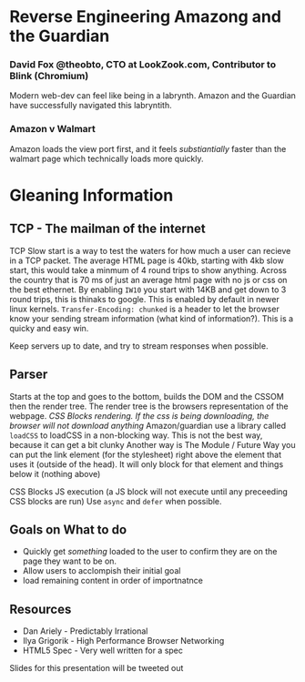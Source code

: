 # Reverse Engineering Amazong and the Guardian
### David Fox @theobto, CTO at LookZook.com, Contributor to Blink (Chromium)

Modern web-dev can feel like being in a labrynth. Amazon and the Guardian have successfully navigated this labryntith.

### Amazon v Walmart
Amazon loads the view port first, and it feels *substiantially* faster than the walmart page which technically loads more quickly.

# Gleaning Information

## TCP - The mailman of the internet
TCP Slow start is a way to test the waters for how much a user can recieve in a TCP packet. 
The average HTML page is 40kb, starting with 4kb slow start, this would take a minmum of 4 round trips to show anything. Across the country that is 70 ms of just an average html page with no js or css on the best ethernet.
By enabling `IW10` you start with 14KB and get down to 3 round trips, this is thinaks to google. This is enabled by default in newer linux kernels. 
`Transfer-Encoding: chunked` is a header to let the browser know your sending stream information (what kind of information?). This is a quicky and easy win.

Keep servers up to date, and try to stream responses when possible.

## Parser
Starts at the top and goes to the bottom, builds the DOM and the CSSOM then the render tree. The render tree is the browsers representation of the webpage. 
*CSS Blocks rendering. If the css is being downloading, the browser will not download anything*
Amazon/guardian use a library called `loadCSS` to loadCSS in a non-blocking way. This is not the best way, because it can get a bit clunky
Another way is The Module / Future Way
you can put the link element (for the stylesheet) right above the element that uses it (outside of the head). It will only block for that element and things below it (nothing above)

CSS Blocks JS execution (a JS block will not execute until any preceeding CSS blocks are run)
Use `async` and `defer` when possible.

## Goals on What to do
  * Quickly get *something* loaded to the user to confirm they are on the page they want to be on.
  * Allow users to acclompish their initial goal
  * load remaining content in order of importnatnce

## Resources
  * Dan Ariely - Predictably Irrational
  * Ilya Grigorik - High Performance Browser Networking
  * HTML5 Spec - Very well written for a spec

Slides for this presentation will be tweeted out
